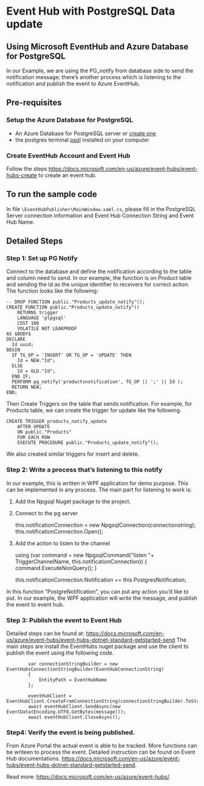 # Event Hub with PostgreSQL Data update 
## Using Microsoft EventHub and Azure Database for PostgreSQL

In our Example, we are using the PG_notify from database side to send the notification message; there’s another process which is listening to the notification and publish the event to Azure EventHub.



## Pre-requisites
### Setup the Azure Database for PostgreSQL
- An Azure Database for PostgreSQL server or [create one](https://docs.microsoft.com/en-us/azure/postgresql/quickstart-create-server-database-portal)
- the postgres terminal [psql](https://www.postgresql.org/docs/9.6/static/app-psql.html) installed on your computer

### Create EventHub Account and Event Hub
Follow the steps https://docs.microsoft.com/en-us/azure/event-hubs/event-hubs-create to create an event hub. 

## To run the sample code
In file ```\EventHubPublisher\MainWindow.xaml.cs```, please fill in the PostgreSQL Server connection information and Event Hub Connection String and Event Hub Name.

## Detailed Steps
### Step 1: Set up PG Notify
Connect to the database and define the notification according to the table and column need to send.
In our example, the function is on Product table and sending the Id as the unique identifier to receivers for correct action. The function looks like the following: 

	-- DROP FUNCTION public."Products_update_notify"();
	CREATE FUNCTION public."Products_update_notify"()
		RETURNS trigger
		LANGUAGE 'plpgsql'
		COST 100
		VOLATILE NOT LEAKPROOF 
	AS $BODY$
	DECLARE
	  Id uuid;
	BEGIN
	  IF TG_OP = 'INSERT' OR TG_OP = 'UPDATE' THEN
		Id = NEW."Id";
	  ELSE
		Id = OLD."Id";
	  END IF;
	  PERFORM pg_notify('productsnotification', TG_OP || ';' || Id );
	  RETURN NEW;
	END;

Then Create Triggers on the table that sends notification. For example, for Products table, we can create the trigger for update like the following.

	CREATE TRIGGER products_notify_update
		AFTER UPDATE 
		ON public."Products"
		FOR EACH ROW
		EXECUTE PROCEDURE public."Products_update_notify"();

		
We also created similar triggers for insert and delete.

### Step 2: Write a process that’s listening to this notify 
In our example, this is written in WPF application for demo purpose. This can be implemented in any process. 
The main part for listening to work is:
1.	Add the Npgsql Nuget package to the project.
2.	Connect to the pg server
    
	this.notificationConnection = new NpgsqlConnection(connectionstring);
    this.notificationConnection.Open();

3.	Add the action to listen to the channel
    
	using (var command = new NpgsqlCommand("listen "+ TriggerChannelName, this.notificationConnection))
    {
          command.ExecuteNonQuery();
    }

    this.notificationConnection.Notification += this.PostgresNotification;

In this function “PostgreNotification”, you can put any action you’d like to put. In our example, the WPF application will write the message, and publish the event to event hub.

### Step 3: Publish the event to Event Hub
Detailed steps can be found at: https://docs.microsoft.com/en-us/azure/event-hubs/event-hubs-dotnet-standard-getstarted-send
The main steps are install the EventHubs nuget package and use the client to publish the event using the following code.

            var connectionStringBuilder = new EventHubsConnectionStringBuilder(EventHubConnectionString)
            {
                EntityPath = EventHubName
            };

            eventHubClient = EventHubClient.CreateFromConnectionString(connectionStringBuilder.ToString());
            await eventHubClient.SendAsync(new EventData(Encoding.UTF8.GetBytes(message)));
            await eventHubClient.CloseAsync();

### Step4: Verify the event is being published. 
From Azure Portal the actual event is able to be tracked. More functions can be writeen to process the event. Detailed instruction can be found on Event Hub documentations. https://docs.microsoft.com/en-us/azure/event-hubs/event-hubs-dotnet-standard-getstarted-send.

Read more: https://docs.microsoft.com/en-us/azure/event-hubs/.  